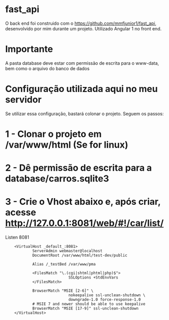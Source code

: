 # fast_api
O back end foi construido com o https://github.com/mmfjunior1/fast_api, desenvolvido por mim durante um projeto.
Utilizado Angular 1 no front end.
# Importante
A pasta database deve estar com permissão de escrita para o www-data, bem como o arquivo do banco de dados
# Configuração utilizada aqui no meu servidor
Se utilizar essa configuração, bastará colonar o projeto.
Seguem os passos:
# 1 - Clonar o projeto em /var/www/html (Se for linux)
# 2 - Dê permissão de escrita para a database/carros.sqlite3
# 3 - Crie o Vhost abaixo e, após criar, acesse http://127.0.0.1:8081/web/#!/car/list/
Listen 8081

        <VirtualHost _default_:8081>
                ServerAdmin webmaster@localhost
                DocumentRoot /var/www/html/test-dev/public
                
                Alias /_testBed /var/www/pma

                <FilesMatch "\.(cgi|shtml|phtml|php)$">
                                SSLOptions +StdEnvVars
                </FilesMatch>

                BrowserMatch "MSIE [2-6]" \
                                nokeepalive ssl-unclean-shutdown \
                                downgrade-1.0 force-response-1.0
                # MSIE 7 and newer should be able to use keepalive
                BrowserMatch "MSIE [17-9]" ssl-unclean-shutdown
        </VirtualHost>
